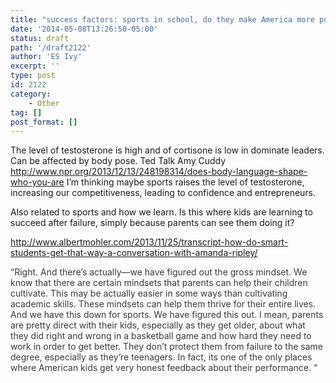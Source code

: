 ```yaml
---
title: "success factors: sports in school, do they make America more powerful?"
date: '2014-05-08T13:26:50-05:00'
status: draft
path: '/draft2122'
author: 'ES Ivy'
excerpt: ''
type: post
id: 2122
category:
    - Other
tag: []
post_format: []
---
```

The level of testosterone is high and of cortisone is low in dominate leaders. Can be affected by body pose. Ted Talk Amy Cuddy <http://www.npr.org/2013/12/13/248198314/does-body-language-shape-who-you-are> I’m thinking maybe sports raises the level of testosterone, increasing our competitiveness, leading to confidence and entrepreneurs.

Also related to sports and how we learn. Is this where kids are learning to succeed after failure, simply because parents can see them doing it?

<http://www.albertmohler.com/2013/11/25/transcript-how-do-smart-students-get-that-way-a-conversation-with-amanda-ripley/>

<span style="color: #3a3a3a;">“Right. And there’s actually—we have figured out the gross mindset. We know that there are certain mindsets that parents can help their children cultivate. This may be actually easier in some ways than cultivating academic skills. These mindsets can help them thrive for their entire lives. And we have this down for sports. We have figured this out. I mean, parents are pretty direct with their kids, especially as they get older, about what they did right and wrong in a basketball game and how hard they need to work in order to get better. They don’t protect them from failure to the same degree, especially as they’re teenagers. In fact, its one of the only places where American kids get very honest feedback about their performance. “</span>